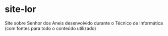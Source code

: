 # site-lor
Site sobre Senhor dos Aneis desenvolvido durante o Técnico de Informática (com fontes para todo o conteúdo utilizado)
